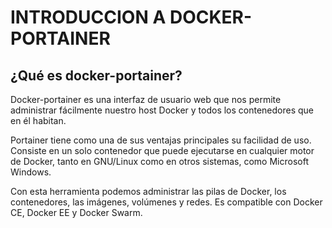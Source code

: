 # INTRODUCCION A DOCKER-PORTAINER

## ¿Qué es docker-portainer?

 Docker-portainer es una interfaz de usuario web que nos permite administrar fácilmente nuestro host Docker y todos los contenedores que en él habitan.
 
 Portainer tiene como una de sus ventajas principales su facilidad de uso. Consiste en un solo contenedor que puede ejecutarse en cualquier motor de Docker, tanto en GNU/Linux como en otros sistemas, como Microsoft Windows.
 
 Con esta herramienta podemos administrar las pilas de Docker, los contenedores, las imágenes, volúmenes y redes. Es compatible con Docker CE, Docker EE y Docker Swarm.
